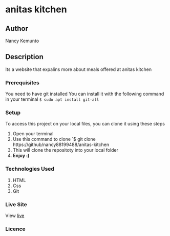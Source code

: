 
# anitas kitchen
## Author
Nancy Kemunto
## Description
Its a website that expalins more about meals offered at anitas kitchen
### Prerequisites
You need to have git installed
You can install it with the following command in your terminal
`$ sudo apt install git-all`
### Setup
To access this project on your local files, you can clone it using these steps
1. Open your terminal
1. Use this command to clone `$ git clone https://github/nancy88199488/anitas-kitchen
1. This will clone the repositoty into your local folder
1. __Enjoy :)__
### Technologies Used
1. HTML
1. Css
1. Git
### Live Site
View [live](https://nancy88199488.github.io/anitas-kitchen/)
### Licence